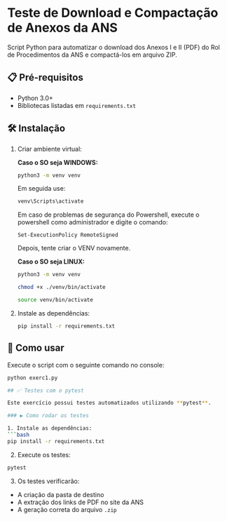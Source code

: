 # Teste de Download e Compactação de Anexos da ANS

Script Python para automatizar o download dos Anexos I e II (PDF) do Rol de Procedimentos da ANS e compactá-los em arquivo ZIP.

## 📋 Pré-requisitos
- Python 3.0+
- Bibliotecas listadas em `requirements.txt`

## 🛠 Instalação

1. Criar ambiente virtual:

    **Caso o SO seja WINDOWS:**
    ```bash
    python3 -m venv venv
    ```
    Em seguida use:
    ```bash
    venv\Scripts\activate
    ```

    Em caso de problemas de segurança do Powershell, execute o powershell como administrador e digite o comando: 
    ```
    Set-ExecutionPolicy RemoteSigned
    ```

    Depois, tente criar o VENV novamente.

    **Caso o SO seja LINUX:**
    ```bash
    python3 -m venv venv

    chmod +x ./venv/bin/activate

    source venv/bin/activate
    ```

2. Instale as dependências:

    ```bash
    pip install -r requirements.txt
    ```

## 🚀 Como usar

Execute o script com o seguinte comando no console:
```bash
python exerc1.py

## ✅ Testes com o pytest

Este exercício possui testes automatizados utilizando **pytest**.

### ▶️ Como rodar os testes

1. Instale as dependências:
```bash
pip install -r requirements.txt
```

2. Execute os testes:
```bash
pytest
```

3. Os testes verificarão:
- A criação da pasta de destino
- A extração dos links de PDF no site da ANS
- A geração correta do arquivo `.zip`